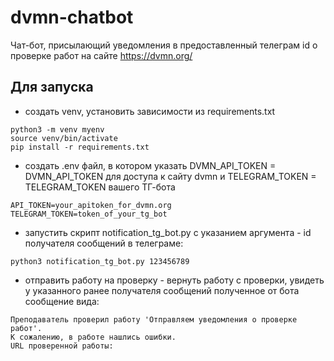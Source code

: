 # dvmn-chatbot

Чат-бот, присылающий уведомления в предоставленный телеграм id о проверке работ на сайте https://dvmn.org/

## Для запуска

* создать venv, установить зависимости из requirements.txt

```
python3 -m venv myenv
source venv/bin/activate
pip install -r requirements.txt
```

* создать .env файл, в котором указать DVMN_API_TOKEN = DVMN_API_TOKEN для доступа к сайту dvmn и TELEGRAM_TOKEN = TELEGRAM_TOKEN вашего ТГ-бота
```
API_TOKEN=your_apitoken_for_dvmn.org
TELEGRAM_TOKEN=token_of_your_tg_bot
```
* запустить скрипт notification_tg_bot.py с указанием аргумента - id получателя сообщений в телеграме:

```
python3 notification_tg_bot.py 123456789
```
* отправить работу на проверку - вернуть работу с проверки, увидеть у указанного ранее получателя сообщений полученное от бота сообщение вида:
```
Преподаватель проверил работу 'Отправляем уведомления о проверке работ'.                 
К сожалению, в работе нашлись ошибки.
URL проверенной работы: 
```